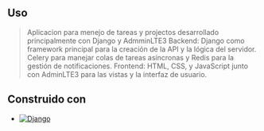 <!-- USAGE EXAMPLES -->
## Uso
> Aplicacion para menejo de tareas y projectos desarrollado principalmente con Django y AdmminLTE3
Backend: Django como framework principal para la creación de la API y la lógica del servidor. Celery para manejar colas de tareas asíncronas y Redis para la gestión de notificaciones.
Frontend: HTML, CSS, y JavaScript junto con AdminLTE3 para las vistas y la interfaz de usuario.


## Construido con
* [![Django][Django.com]][Django-url]


<!-- MARKDOWN LINKS & IMAGES -->
[Django-url]: https://django.com
[Django.com]: https://img.shields.io/badge/django-092e20?style=for-the-badge&logo=django&logoColor=green
